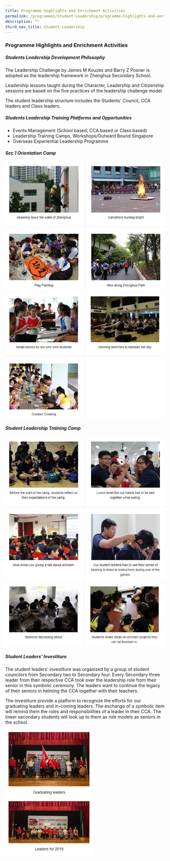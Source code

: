 ```yaml
---
title: Programme Highlights and Enrichment Activities
permalink: /programmes/Student-Leadership/programme-highlights-and-enrichment-activities/
description: ""
third_nav_title: Student Leadership
---
```

### Programme Highlights and Enrichment Activities

##### Students Leadership Development Philosophy

The Leadership Challenge by James M Kouzes and Barry Z Posner is adopted as the leadership framework in Zhenghua Secondary School.

Leadership lessons taught during the Character, Leadership and Citizenship sessions are based on the five practices of the leadership challenge model.

The student leadership structure includes the Students' Council, CCA leaders and Class leaders.

##### Students Leadership Training Platforms and Opportunities

*   Events Management (School based, CCA based or Class based)
*   Leadership Training Camps, Workshops/Outward Bound Singapore
*   Overseas Experiential Leadership Programme

##### Sec 1 Orientation Camp

![](/images/sec%201%20orientation%20camp.jpg)

![](/images/sec%201%20orientation%20camp%202.jpg)

##### Student Leadership Training Camp

![](/images/student%20ldrship%20camp%201.jpg)

![](/images/student%20ldrship%20camp%202.jpg)

##### Student Leaders' Investiture

The student leaders’ investiture was organized by a group of student councilors from Secondary two to Secondary four. Every Secondary three leader from their respective CCA took over the leadership role from their senior in this symbolic ceremony. The leaders want to continue the legacy of their seniors in helming the CCA together with their teachers.

The investiture provide a platform to recognize the efforts for our graduating leaders and in-coming leaders. The exchange of a symbolic item will remind them the roles and responsibilities of a leader in their CCA. The lower secondary students will look up to them as role models as seniors in the school.

<img src="/images/student%20leaders%20investiture.jpg" 
     style="width:55%">